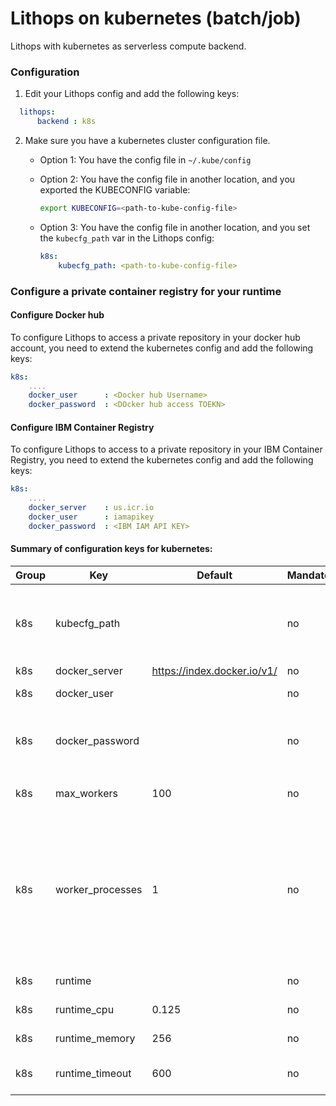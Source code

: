 # Lithops on kubernetes (batch/job)

Lithops with kubernetes as serverless compute backend.


### Configuration

1. Edit your Lithops config and add the following keys:

```yaml
  lithops:
      backend : k8s
```

2. Make sure you have a kubernetes cluster configuration file.
   - Option 1: You have the config file in `~/.kube/config`

   - Option 2: You have the config file in another location, and you exported the KUBECONFIG variable:
     ```bash
     export KUBECONFIG=<path-to-kube-config-file>
     ```

   - Option 3: You have the config file in another location, and you set the `kubecfg_path` var in the Lithops config:
     ```yaml
     k8s:
         kubecfg_path: <path-to-kube-config-file>
     ```

### Configure a private container registry for your runtime

#### Configure Docker hub
To configure Lithops to access a private repository in your docker hub account, you need to extend the kubernetes config and add the following keys:

```yaml
k8s:
    ....
    docker_user      : <Docker hub Username>
    docker_password  : <DOcker hub access TOEKN>
```

#### Configure IBM Container Registry
To configure Lithops to access to a private repository in your IBM Container Registry, you need to extend the kubernetes config and add the following keys:

```yaml
k8s:
    ....
    docker_server    : us.icr.io
    docker_user      : iamapikey
    docker_password  : <IBM IAM API KEY>
```

#### Summary of configuration keys for kubernetes:

|Group|Key|Default|Mandatory|Additional info|
|---|---|---|---|---|
|k8s | kubecfg_path | |no | Path to kubecfg file. Mandatory if config file not in `~/.kube/config` or KUBECONFIG env var not present|
|k8s | docker_server | https://index.docker.io/v1/ |no | Docker server URL |
|k8s | docker_user | |no | Docker hub username |
|k8s | docker_password | |no | Login to your docker hub account and generate a new access token [here](https://hub.docker.com/settings/security)|
|k8s | max_workers | 100 | no | Max number of workers per `FunctionExecutor()`|
|k8s | worker_processes | 1 | no | Number of Lithops processes within a given worker. This can be used to parallelize function activations within a worker. It is recommendable to set this value to the same number of CPUs of the container. |
|k8s | runtime |  |no | Docker image name.|
|k8s | runtime_cpu | 0.125 |no | CPU limit. Default 0.125vCPU |
|k8s | runtime_memory | 256 |no | Memory limit in MB. Default 256Mi |
|k8s | runtime_timeout | 600 |no | Runtime timeout in seconds. Default 600 seconds |
